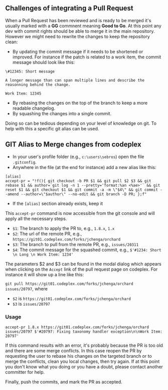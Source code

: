 ## Challenges of integrating a Pull Request

When a Pull Request has been reviewed and is ready to be merged it's usually marked with a __GG__ commnent meaning __Good to Go__. 
At this point any dev with commit rights should be able to merge it in the main repository. 
However we might need to rewrite the changes to keep the repository clean:
- By updating the commit message if it needs to be shortened or improved. For instance if the patch is related to a work item, the commit message should look like this:

```
\#12345: Short message

A longer message than can span multiple lines and describe the reasonning behind the change.

Work Item: 12345
```

- By rebasing the changes on the top of the branch to keep a more readable changelog.
- By squashing the changes into a single commit.

Doing so can be tedious depending on your level of knowledge on git. To help with this a specific git alias can be used.

## GIT Alias to Merge changes from codeplex

- In your user's profile folder (e.g., `c:\users\sebros`) open the file `.gitconfig`.
- Anywhere in the file (at the end for instance) add a new alias like this:

```
[alias]
accept-pr = "!f(){ git checkout -b PR $1 && git pull $2 $3 && git rebase $1 && author=`git log -n 1 --pretty='format:%an <%ae>'` && git reset $1 && git checkout $1 && git commit -a -m \"$4\" && git commit --amend --author=\"$author\" --no-edit && git branch -D PR; };f"
```	
- If the `[alias]` section already exists, keep it

This `accept-pr` command is now accessible from the git console and will apply all the necessary steps.

* `$1`: The branch to apply the PR to, e.g., `1.8.x`, `1.x`
* `$2`: The url of the remote PR, e.g., `https://git01.codeplex.com/forks/jchenga/orchard`
* `$3`: The branch to pull from the remote PR, e.g., `issues/20311`
* `$4`: The commit message for the squashed commit, e.g., `$'#1234: Short \n Long \n Work Item: 1234'`

The parameters $2 and $3 can be found in the modal dialog which appears when clicking on the `Accept` link of the pull request page on codeplex. For instance it will show up a line like this:

`git pull https://git01.codeplex.com/forks/jchenga/orchard issues/20797`, where 
- `$2` is `https://git01.codeplex.com/forks/jchenga/orchard`
- `$3` is `issues/20797`

### Usage

```
accept-pr 1.8.x https://git01.codeplex.com/forks/jchenga/orchard issues/20797 $'#20797: Fixing taxonomy handler exception\n\nWork Item: 20797'
```

If this command results with an error, it's probably because the PR is too old and there are some merge conflicts. In this case reopen the PR by requesting the user to rebase his changes on the targeted branch or to merge the conflicts, clean you local changes, then try again.
If at this point you don't know what you doing or you have a doubt, please contact another committer for help.

Finally, push the commits, and mark the PR as accepted.



